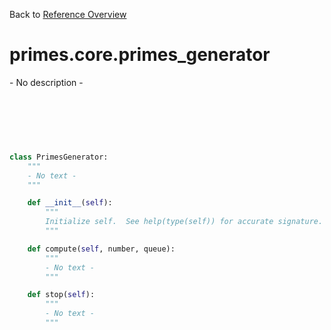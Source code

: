 
Back to [Reference Overview](https://github.com/pyrustic/primes/blob/master/docs/reference#README)

# primes.core.primes\_generator

\- No description \-

<br>


```python

```

<br>

```python

class PrimesGenerator:
    """
    - No text -
    """

    def __init__(self):
        """
        Initialize self.  See help(type(self)) for accurate signature.
        """

    def compute(self, number, queue):
        """
        - No text -
        """

    def stop(self):
        """
        - No text -
        """

```

